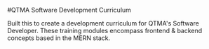 #QTMA Software Development Curriculum 

Built this to create a development curriculum for QTMA's Software Developer. These training modules encompass frontend & backend concepts based in the MERN stack. 
